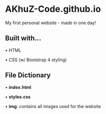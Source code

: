 # AKhuZ-Code.github.io
 My first personal website - made in one day!
 
## Built with...

• HTML

• CSS (w/ Bootstrap 4 styling)

## File Dictionary

• <b>index.html</b>

• <b>styles.css</b>

• <b>img</b>: contains all images used for the website

